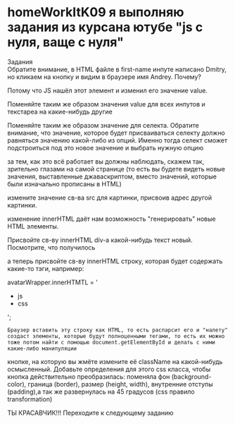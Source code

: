 # homeWorkItK09 я выполняю задания из курсана ютубе "js с нуля, ваще с нуля" 

Задания <br/>
 Обратите внимание, в HTML файле в first-name инпуте написано Dmitry, но кликаем на кнопку и видим в браузере имя Andrey. Почему?

Потому что JS нашёл этот элемент и изменил его значение value.

Поменяйте таким же образом значения value для всех инпутов и текстареа на какие-нибудь другие
 

Поменяйте таким же образом значение для селекта. Обратите внимание, что значение, которое будет присваиваться    селекту должно равняться значению какой-либо из опций. Именно тогда селект сможет подстроиться под это новое значение и выбрать нужную опцию
 

за тем, как это всё работает вы должны наблюдать, скажем так, зрительно глазами на самой странице (то есть вы будете видеть новые значения, выставленные джаваскриптом, вместо значений, которые были изначально прописаны в HTML)
 

измените значение св-ва src для картинки, присвоив адрес другой картинки.
 

изменение innerHTML даёт нам возможность "генерировать" новые HTML элементы.

Присвойте св-ву innerHTML div-а какой-нибудь текст новый. Посмотрите, что получилось
 

а теперь присвойте св-ву innerHTML строку, которая будет содержать какие-то тэги, например: 

avatarWrapper.innerHTMTL = '<ul id="technologies-list"><li>js</li><li>css</li></ul>';


    Браузер вставить эту строку как HTML, то есть распарсит его и "налету" создаст элементы, которые будут полноценными тегами, то есть их можно тоже потом найти с помощью document.getElementById и делать с ними какие-либо манипуляции 

 кнопке, на которую вы жмёте измените её className на какой-нибудь осмысленный. Добавьте определения для этого css класса, чтобы кнопка действительно преобразилась: поменяла фон (background-color), граница (border), размер (height, width), внутренние отступы (padding),а так же развернулась на 45 градусов (css правило transformation)


ТЫ КРАСАВЧИК!!! Переходите к следующему заданию

